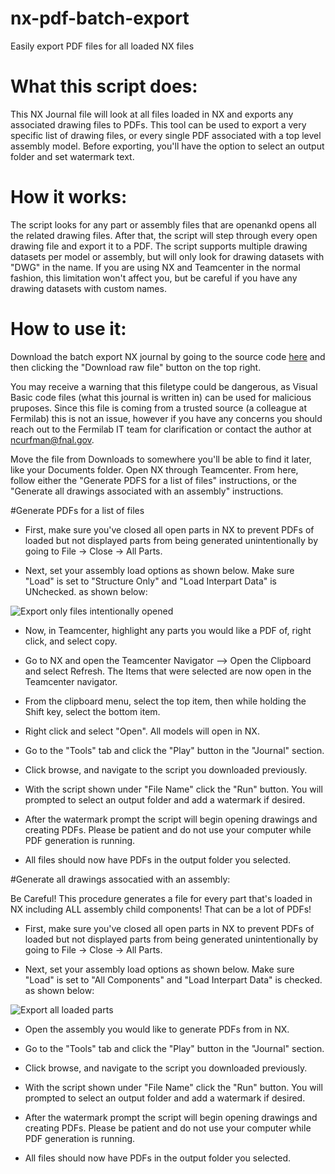 # nx-pdf-batch-export
Easily export PDF files for all loaded NX files

# What this script does:
This NX Journal file will look at all files loaded in NX and exports any associated drawing files to PDFs. This tool can be used to export a very specific list of drawing files, or every single PDF associated with a top level assembly model. Before exporting, you'll have the option to select an output folder and set watermark text.

# How it works:
The script looks for any part or assembly files that are openankd opens all the related drawing files. After that, the script will step through every open drawing file and export it to a PDF. The script supports multiple drawing datasets per model or assembly, but will only look for drawing datasets with "DWG" in the name. If you are using NX and Teamcenter in the normal fashion, this limitation won't affect you, but be careful if you have any drawing datasets with custom names.

# How to use it:
Download the batch export NX journal by going to the source code [here](https://github.com/ncurfman/nx-pdf-batch-export/blob/main/NX_Export_PDF_All_Open_Parts_multiple_drawings.vb)  and then clicking the "Download raw file" button on the top right.

You may receive a warning that this filetype could be dangerous, as Visual Basic code files (what this journal is written in) can be used for malicious pruposes. Since this file is coming from a trusted source (a colleague at Fermilab) this is not an issue, however if you have any concerns you should reach out to the Fermilab IT team for clarification or contact the author at ncurfman@fnal.gov.

Move the file from Downloads to somewhere you'll be able to find it later, like your Documents folder. Open NX through Teamcenter. From here, follow either the "Generate PDFS for a list of files" instructions, or the "Generate all drawings associated with an assembly" instructions.

#Generate PDFs for a list of files
* First, make sure you've closed all open parts in NX to prevent PDFs of loaded but not displayed parts from being generated unintentionally by going to File -> Close -> All Parts.

* Next, set your assembly load options as shown below. Make sure "Load" is set to "Structure Only" and "Load Interpart Data" is UNchecked. as shown below:

![Export only files intentionally opened](https://github.com/user-attachments/assets/e1be0678-04e7-4cf8-8fc9-e669884e5007)

* Now, in Teamcenter, highlight any parts you would like a PDF of, right click, and select copy.

* Go to NX and open the Teamcenter Navigator --> Open the Clipboard and select Refresh. The Items that were selected are now open in the Teamcenter navigator.

* From the clipboard menu, select the top item, then while holding the Shift  key, select the bottom item.

* Right click and select "Open". All models will open in NX.

* Go to the "Tools" tab and click the "Play" button in the "Journal" section.

* Click browse, and navigate to the script you downloaded previously.

* With the script shown under "File Name" click the "Run" button. You will prompted to select an output folder and add a watermark if desired.

* After the watermark prompt the script will begin opening drawings and creating PDFs. Please be patient and do not use your computer while PDF generation is running.

* All files should now have PDFs in the output folder you selected.

#Generate all drawings assocatied with an assembly:

Be Careful! This procedure generates a file for every part that's loaded in NX including ALL assembly child components! That can be a lot of PDFs!

* First, make sure you've closed all open parts in NX to prevent PDFs of loaded but not displayed parts from being generated unintentionally by going to File -> Close -> All Parts.

* Next, set your assembly load options as shown below. Make sure "Load" is set to "All Components" and "Load Interpart Data" is checked. as shown below:

![Export all loaded parts](https://github.com/user-attachments/assets/49700d9c-a0e4-4d33-a8c9-92e49f12222e)

* Open the assembly you would like to generate PDFs from in NX.

* Go to the "Tools" tab and click the "Play" button in the "Journal" section.

* Click browse, and navigate to the script you downloaded previously.

* With the script shown under "File Name" click the "Run" button. You will prompted to select an output folder and add a watermark if desired.

* After the watermark prompt the script will begin opening drawings and creating PDFs. Please be patient and do not use your computer while PDF generation is running.

* All files should now have PDFs in the output folder you selected.
